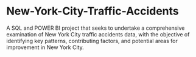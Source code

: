 # New-York-City-Traffic-Accidents
A SQL and POWER BI project that seeks to undertake a comprehensive examination of New York City traffic accidents data, with the objective of identifying key patterns, contributing factors, and potential areas for improvement in New York City.
